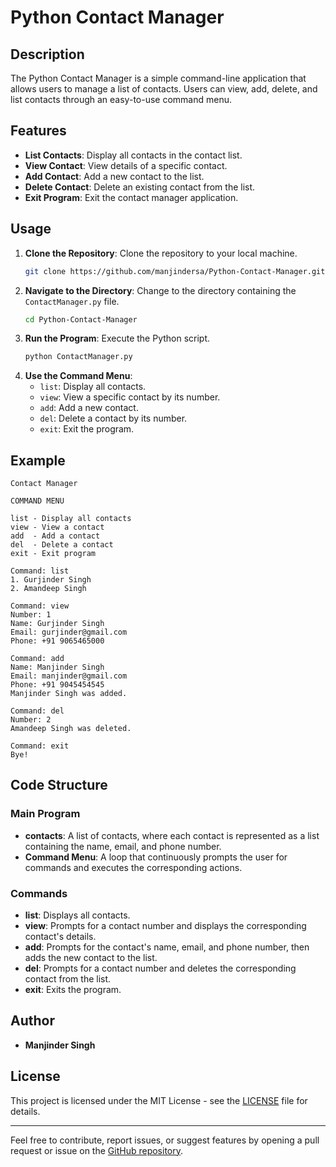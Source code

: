 # Python Contact Manager

## Description
The Python Contact Manager is a simple command-line application that allows users to manage a list of contacts. Users can view, add, delete, and list contacts through an easy-to-use command menu.

## Features
- **List Contacts**: Display all contacts in the contact list.
- **View Contact**: View details of a specific contact.
- **Add Contact**: Add a new contact to the list.
- **Delete Contact**: Delete an existing contact from the list.
- **Exit Program**: Exit the contact manager application.

## Usage
1. **Clone the Repository**: Clone the repository to your local machine.
    ```sh
    git clone https://github.com/manjindersa/Python-Contact-Manager.git
    ```
2. **Navigate to the Directory**: Change to the directory containing the `ContactManager.py` file.
    ```sh
    cd Python-Contact-Manager
    ```
3. **Run the Program**: Execute the Python script.
    ```sh
    python ContactManager.py
    ```
4. **Use the Command Menu**:
    - `list`: Display all contacts.
    - `view`: View a specific contact by its number.
    - `add`: Add a new contact.
    - `del`: Delete a contact by its number.
    - `exit`: Exit the program.

## Example
```
Contact Manager

COMMAND MENU

list - Display all contacts
view - View a contact
add  - Add a contact
del  - Delete a contact
exit - Exit program

Command: list
1. Gurjinder Singh
2. Amandeep Singh

Command: view
Number: 1
Name: Gurjinder Singh
Email: gurjinder@gmail.com
Phone: +91 9065465000

Command: add
Name: Manjinder Singh
Email: manjinder@gmail.com
Phone: +91 9045454545
Manjinder Singh was added.

Command: del
Number: 2
Amandeep Singh was deleted.

Command: exit
Bye!
```

## Code Structure

### Main Program
- **contacts**: A list of contacts, where each contact is represented as a list containing the name, email, and phone number.
- **Command Menu**: A loop that continuously prompts the user for commands and executes the corresponding actions.

### Commands
- **list**: Displays all contacts.
- **view**: Prompts for a contact number and displays the corresponding contact's details.
- **add**: Prompts for the contact's name, email, and phone number, then adds the new contact to the list.
- **del**: Prompts for a contact number and deletes the corresponding contact from the list.
- **exit**: Exits the program.

## Author
- **Manjinder Singh**

## License
This project is licensed under the MIT License - see the [LICENSE](LICENSE) file for details.

---

Feel free to contribute, report issues, or suggest features by opening a pull request or issue on the [GitHub repository](https://github.com/manjindersa/Python-Contact-Manager).
